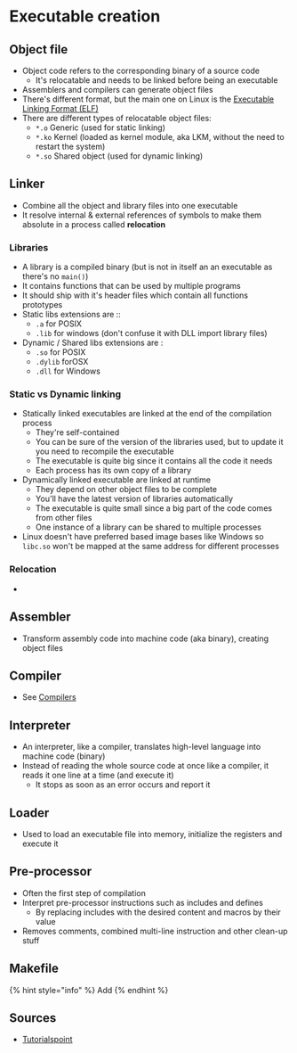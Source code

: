 # Executable creation

## Object file

* Object code refers to the corresponding binary of a source code
  * It's relocatable and needs to be linked before being an executable
* Assemblers and compilers can generate object files
* There's different format, but the main one on Linux is the [Executable Linking Format \(ELF\)](https://zcugni.gitbook.io/notes/languages/general-concepts/elf-files)
* There are different types of relocatable object files:
  * `*.o` Generic \(used for static linking\)
  * `*.ko` Kernel \(loaded as kernel module, aka LKM, without the need to restart the system\)
  * `*.so` Shared object \(used for dynamic linking\)

## Linker

* Combine all the object and library files into one executable
* It resolve internal & external references of symbols to make them absolute in a process called **relocation**

### Libraries

* A library is a compiled binary \(but is not in itself an an executable as there's no `main()`\)
* It contains functions that can be used by multiple programs
* It should ship with it's header files which contain all functions prototypes
* Static libs extensions are ::
  * `.a` for POSIX
  * `.lib` for windows \(don't confuse it with DLL import library files\)
* Dynamic / Shared libs extensions are :
  * `.so` for POSIX
  * `.dylib` forOSX
  * `.dll` for Windows

### Static vs Dynamic linking

* Statically linked executables are linked at the end of the compilation process
  * They're self-contained
  * You can be sure of the version of the libraries used, but to update it you need to recompile the executable
  * The executable is quite big since it contains all the code it needs
  * Each process has its own copy of a library
* Dynamically linked executable are linked at runtime
  * They depend on other object files to be complete
  * You'll have the latest version of libraries automatically
  * The executable is quite small since a big part of the code comes from other files
  * One instance of a library can be shared to multiple processes
* Linux doesn't have preferred based image bases like Windows so `libc.so` won't be mapped at the same address for different processes

### Relocation

* 
## Assembler

* Transform assembly code into machine code \(aka binary\), creating object files

## Compiler

* See [Compilers](https://zcugni.gitbook.io/notes/languages/compilers)

## Interpreter

* An interpreter, like a compiler, translates high-level language into machine code \(binary\)
* Instead of reading the whole source code at once like a compiler, it reads it one line at a time \(and execute it\)
  * It stops as soon as an error occurs and report it

## Loader

* Used to load an executable file into memory, initialize the registers and execute it

## Pre-processor

* Often the first step of compilation
* Interpret pre-processor instructions such as includes and defines
  * By replacing includes with the desired content and macros by their value
* Removes comments, combined multi-line instruction and other clean-up stuff

## Makefile

{% hint style="info" %}
Add
{% endhint %}

## Sources

* [Tutorialspoint](https://www.tutorialspoint.com/compiler_design/index.htm)

